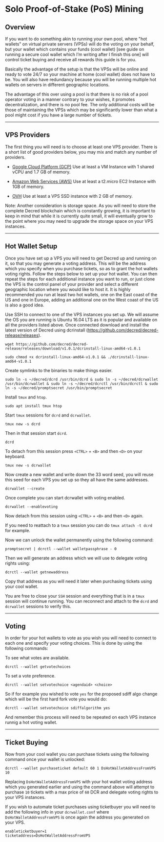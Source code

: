 # **Solo Proof-of-Stake (PoS) Mining**


## **Overview**
If you want to do something akin to running your own pool, where "hot wallets" on virtual private servers (VPSs) will do the voting on your behalf, but your wallet which contains your funds (cool wallet) [see guide on running a secure cool wallet which I’m writing after I finish this one] will control ticket buying and receive all rewards this guide is for you.

Basically the advantage of the setup is that the VPSs will be online and ready to vote 24/7 so your machine at home (cool wallet) does not have to be. You will also have redundancy because you will be running multiple hot wallets on servers in different geographic locations.

The advantage of this over using a pool is that there is no risk of a pool operator voting in a manner contrary to your wishes, it promotes decentralization, and there is no pool fee. The only additional costs will be those of maintaining the VPSs which may be significantly lower than what a pool might cost if you have a large number of tickets.

---

## **VPS Providers**
The first thing you will need is to choose at least one VPS provider. There is a short list of good providers below, you may mix and match any number of providers.

* [Google Cloud Platform (GCP)](https://cloud.google.com/)
Use at least a VM Instance with 1 shared vCPU and 1.7 GB of memory.

* [Amazon Web Services (AWS)](https://aws.amazon.com/)
Use at least a t2.micro EC2 Instance with 1GB of memory.

* [OVH](https://www.ovh.com/)
Use at least a VPS SSD instance with 2 GB of memory.

Note: Another consideration is storage space. As you will need to store the complete Decred blockchain which is constantly growing, it is important to keep in mind that while it is currently quite small, it will eventually grow to the point where you may need to upgrade the storage space on your VPS instances.

---

## **Hot Wallet Setup**

Once you have set up a VPS you will need to get Decred up and running on it, so that you may generate a voting address. This will be the address which you specify when you purchase tickets, so as to grant the hot wallets voting rights. Follow the steps below to set up your hot wallet. You can then repeat the steps for each additional instance you want to run, or just clone the VPS is the control panel of your provider and select a different geographic location where you would like to host it. It is highly recommended you run at least two hot wallets, one on the East coast of the US and one in Europe, adding an additional one on the West coast of the US is also a good idea.

Use SSH to connect to one of the VPS instances you set up. We will assume the OS you are running is Ubuntu 16.04 LTS as it is popular and available on all the providers listed above.
Once connected download and install the latest version of Decred using dcrinstall (https://github.com/decred/decred-release/releases).

`wget https://github.com/decred/decred-release/releases/download/v1.0.1/dcrinstall-linux-amd64-v1.0.1`

`sudo chmod +x dcrinstall-linux-amd64-v1.0.1 && ./dcrinstall-linux-amd64-v1.0.1`

Create symlinks to the binaries to make things easier.

`sudo ln -s ~/decred/dcrd /usr/bin/dcrd & sudo ln -s ~/decred/dcrwallet /usr/bin/dcrwallet & sudo ln -s ~/decred/dcrctl /usr/bin/dcrctl & sudo ln -s ~/decred/promptsecret /usr/bin/promptsecret`

Install `tmux` and `htop`.

`sudo apt install tmux htop`

Start `tmux` sessions for `dcrd` and `dcrwallet`.

`tmux new -s dcrd`

Then in that session start `dcrd`.

`dcrd`

To detach from this session press `<CTRL>` + `<B>` and then `<D>` on your keyboard.

`tmux new -s dcrwallet`

Now create a new wallet and write down the 33 word seed, you will reuse this seed for each VPS you set up so they all have the same addresses.

`dcrwallet --create`

Once complete you can start dcrwallet with voting enabled.

`dcrwallet --enablevoting`

Now detach from this session using `<CTRL>` + `<B>` and then `<D>` again.

If you need to reattach to a `tmux` session you can do `tmux attach -t dcrd` for example.

Now we can unlock the wallet permanently using the following command:

`promptsecret | dcrctl --wallet walletpassphrase - 0`

Then we will generate an address which we will use to delegate voting rights using:

`dcrctl --wallet getnewaddress`

Copy that address as you will need it later when purchasing tickets using your cool wallet.

You are free to close your `SSH` session and everything that is in a `tmux` session will continue running. You can reconnect and attach to the `dcrd` and `dcrwallet` sessions to verify this.

---

## **Voting**
In order for your hot wallets to vote as you wish you will need to connect to each one and specify your voting choices. This is done by using the following commands:

To see what votes are available.

`dcrctl --wallet getvotechoices`

To set a vote preference.

`dcrctl --wallet setvotechoice <agendaid> <choice>`

So if for example you wished to vote `yes` for the proposed sdiff algo change which will be the first hard fork vote you would do:

`dcrctl --wallet setvotechoice sdiffalgorithm yes`

And remember this process will need to be repeated on each VPS instance runnig a hot voting wallet.

---

## **Ticket Buying**
Now from your cool wallet you can purchase tickets using the following command once your wallet is unlocked:

`dcrctl --wallet purchaseticket default 60 1 DsHotWalletAddressFromVPS 10`

Replacing `DsHotWalletAddressFromVPS` with your hot wallet voting address which you generated earlier and using the command above will attempt to purchase `10` tickets with a max price of `60` DCR and delegate voting rights to your VPS instances.

If you wish to automate ticket purchases using ticketbuyer you will need to add the following info in your `dcrwallet.conf` where `DsHotWalletAddressFromVPS` is once again the address you generated on your VPS.

```
enableticketbuyer=1
ticketaddress=DsHotWalletAddressFromVPS
```
